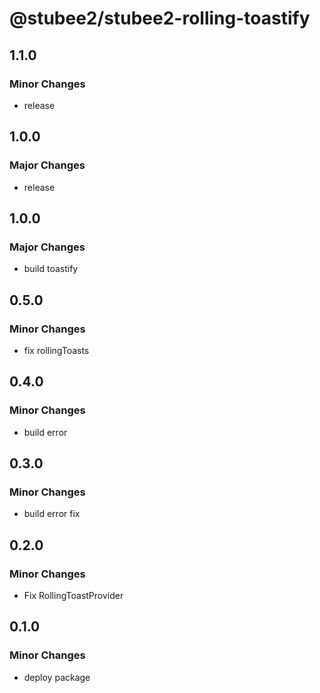 # @stubee2/stubee2-rolling-toastify

## 1.1.0

### Minor Changes

- release

## 1.0.0

### Major Changes

- release

## 1.0.0

### Major Changes

- build toastify

## 0.5.0

### Minor Changes

- fix rollingToasts

## 0.4.0

### Minor Changes

- build error

## 0.3.0

### Minor Changes

- build error fix

## 0.2.0

### Minor Changes

- Fix RollingToastProvider

## 0.1.0

### Minor Changes

- deploy package
